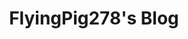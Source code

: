 ---
home: true
layout: BlogHome
icon: home
title: FlyingPig278's Blog
heroImage: /logo.png
heroText: FlyingPig278's Blog
tagline: Someone carefree and worry-free~
heroFullScreen: true
projects:
  # - icon: project
  #   name: project name
  #   desc: project detailed description
  #   link: https://your.project.link

  - icon: link
    name: Useful Links
    desc: Click me and discover a new world~
    link: https://link.address

  # - icon: book
  #   name: book name
  #   desc: Detailed description of the book
  #   link: https://link.to.your.book

  # - icon: article
  #   name: article name
  #   desc: Detailed description of the article
  #   link: https://link.to.your.article

  # - icon: friend
  #   name: friend name
  #   desc: Detailed description of friend
  #   link: https://link.to.your.friend

  # - icon: /logo.svg
  #   name: custom item
  #   desc: Detailed description of this custom item
  #   link: https://link.to.your.friend

footer: Hundreds of sails pass by the side of sunken ship.Thousands of flowers bloom ahead of injured tree.
---